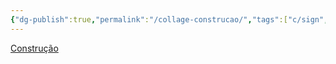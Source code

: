 ```yaml
---
{"dg-publish":true,"permalink":"/collage-construcao/","tags":["c/sign","c/music","c/series","c/gear","c/arrow","c/geometric"],"created":"2024-01-02T20:20:07.679-05:00","updated":"2024-01-02T20:21:01.206-05:00"}
---
```



[Construção](https://www.instagram.com/p/CFUoK-1BTlL/)
